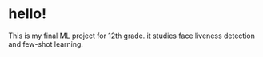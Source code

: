 # hello!
This is my final ML project for 12th grade. it studies face liveness detection and few-shot learning.
